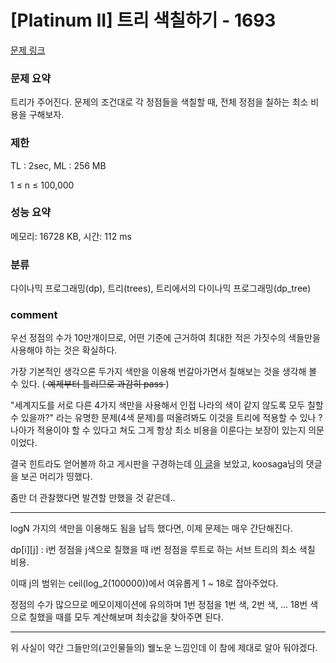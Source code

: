 
# [Platinum II] 트리 색칠하기 - 1693

[문제 링크](https://www.acmicpc.net/problem/1693)

### 문제 요약

<p> 트리가 주어진다. 문제의 조건대로 각 정점들을 색칠할 때, 전체 정점을 칠하는 최소 비용을 구해보자. </p>

### 제한

TL : 2sec, ML : 256 MB

1 ≤ n ≤ 100,000

### 성능 요약

메모리: 16728 KB, 시간: 112 ms

### 분류

다이나믹 프로그래밍(dp), 트리(trees), 트리에서의 다이나믹 프로그래밍(dp_tree)

### comment

우선 정점의 수가 10만개이므로, 어떤 기준에 근거하여 최대한 적은 가짓수의 색들만을 사용해야 하는 것은 확실하다.

가장 기본적인 생각으론 두가지 색만을 이용해 번갈아가면서 칠해보는 것을 생각해 볼 수 있다. (<del> 예제부터 틀리므로 과감히 pass </del>)

"세계지도를 서로 다른 4가지 색만을 사용해서 인접 나라의 색이 같지 않도록 모두 칠할 수 있을까?" 라는 유명한 문제(4색 문제)를 떠올려봐도
이것을 트리에 적용할 수 있나 ? 나아가 적용이야 할 수 있다고 쳐도 그게 항상 최소 비용을 이룬다는 보장이 있는지 의문이었다.

결국 힌트라도 얻어볼까 하고 게시판을 구경하는데 [이 글](https://www.acmicpc.net/board/view/13972)을 보았고, koosaga님의 댓글을 보곤 머리가 띵했다.

좀만 더 관찰했다면 발견할 만했을 것 같은데..

-----------------------------------------------------------------------------------------------------------------------------------------------------------------------

logN 가지의 색만을 이용해도 됨을 납득 했다면, 이제 문제는 매우 간단해진다.

dp[i][j] : i번 정점을 j색으로 칠했을 때 i번 정점을 루트로 하는 서브 트리의 최소 색칠 비용.

이때 j의 범위는 ceil(log_2(100000))에서 여유롭게 1 ~ 18로 잡아주었다.

정점의 수가 많으므로 메모이제이션에 유의하며 1번 정점을 1번 색, 2번 색, ... 18번 색으로 칠했을 때를 모두 계산해보며 최솟값을 찾아주면 된다.

-----------------------------------------------------------------------------------------------------------------------------------------------------------------------

위 사실이 약간 그들만의(고인물들의) 웰노운 느낌인데 이 참에 제대로 알아 둬야겠다.

